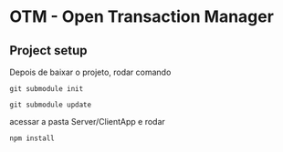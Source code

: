 # OTM - Open Transaction Manager
 
 ## Project setup
 Depois de baixar o projeto, rodar comando
```
git submodule init
```
```
git submodule update
```
acessar a pasta Server/ClientApp e rodar 
```
npm install
```
